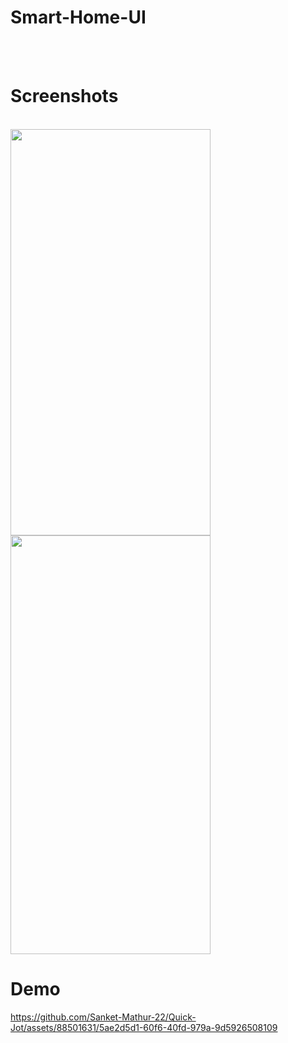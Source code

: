 # Smart-Home-UI

<br>
<br>

# Screenshots
<br>

<img src="https://github.com/Sanket-Mathur-22/Smart-Home-UI/assets/88501631/737211b0-e64d-40e0-9fa4-05b5bf22267d" width="320" height="650"/>
<br>
<img src="https://github.com/Sanket-Mathur-22/Smart-Home-UI/assets/88501631/4cb0126c-afea-4457-bee7-74e7c4381c11" width="320" height="670"/>
<br>




# Demo





https://github.com/Sanket-Mathur-22/Quick-Jot/assets/88501631/5ae2d5d1-60f6-40fd-979a-9d5926508109
